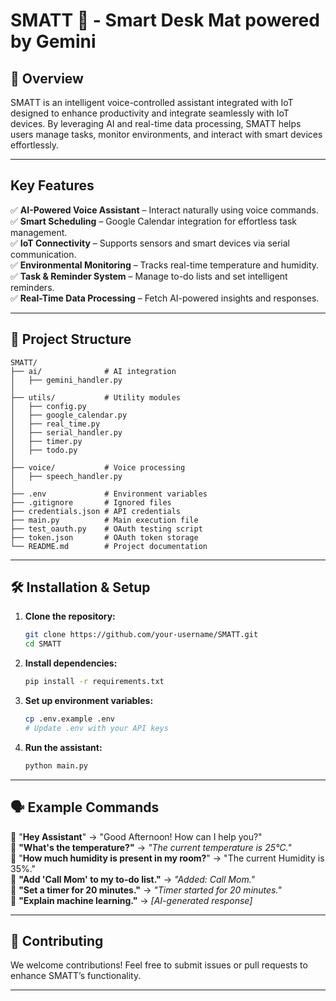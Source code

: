 # SMATT 🤖 - Smart Desk Mat powered by Gemini

## 🌟 Overview

SMATT is an intelligent voice-controlled assistant integrated with IoT designed to enhance productivity and integrate seamlessly with IoT devices. By leveraging AI and real-time data processing, SMATT helps users manage tasks, monitor environments, and interact with smart devices effortlessly.

---

## Key Features

✅ **AI-Powered Voice Assistant** – Interact naturally using voice commands.\
✅ **Smart Scheduling** – Google Calendar integration for effortless task management.\
✅ **IoT Connectivity** – Supports sensors and smart devices via serial communication.\
✅ **Environmental Monitoring** – Tracks real-time temperature and humidity.\
✅ **Task & Reminder System** – Manage to-do lists and set intelligent reminders.\
✅ **Real-Time Data Processing** – Fetch AI-powered insights and responses.

---

## 📂 Project Structure

```
SMATT/
├── ai/              # AI integration
│   ├── gemini_handler.py
│
├── utils/           # Utility modules
│   ├── config.py
│   ├── google_calendar.py
│   ├── real_time.py
│   ├── serial_handler.py
│   ├── timer.py
│   ├── todo.py
│
├── voice/           # Voice processing
│   ├── speech_handler.py
│
├── .env             # Environment variables
├── .gitignore       # Ignored files
├── credentials.json # API credentials
├── main.py          # Main execution file
├── test_oauth.py    # OAuth testing script
├── token.json       # OAuth token storage
└── README.md        # Project documentation
```

---

## 🛠 Installation & Setup

1. **Clone the repository:**
   ```bash
   git clone https://github.com/your-username/SMATT.git
   cd SMATT
   ```
2. **Install dependencies:**
   ```bash
   pip install -r requirements.txt
   ```
3. **Set up environment variables:**
   ```bash
   cp .env.example .env
   # Update .env with your API keys
   ```
4. **Run the assistant:**
   ```bash
   python main.py
   ```

---

## 🗣 Example Commands

🔹 "**Hey Assistant**" → "Good Afternoon! How can I help you?"\
🔹 **"What's the temperature?"** → *"The current temperature is 25°C."*\
🔹 "**How much humidity is present in my room?**" → "The current Humidity is 35%."\
🔹 **"Add 'Call Mom' to my to-do list."** → *"Added: Call Mom."*\
🔹 **"Set a timer for 20 minutes."** → *"Timer started for 20 minutes."*\
🔹 **"Explain machine learning."** → *[AI-generated response]*

---

## 🤝 Contributing

We welcome contributions! Feel free to submit issues or pull requests to enhance SMATT’s functionality.

---


